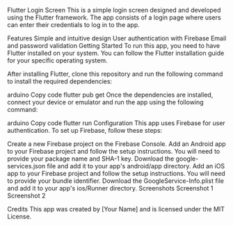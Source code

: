 Flutter Login Screen
This is a simple login screen designed and developed using the Flutter framework. The app consists of a login page where users can enter their credentials to log in to the app.

Features
Simple and intuitive design
User authentication with Firebase
Email and password validation
Getting Started
To run this app, you need to have Flutter installed on your system. You can follow the Flutter installation guide for your specific operating system.

After installing Flutter, clone this repository and run the following command to install the required dependencies:

arduino
Copy code
flutter pub get
Once the dependencies are installed, connect your device or emulator and run the app using the following command:

arduino
Copy code
flutter run
Configuration
This app uses Firebase for user authentication. To set up Firebase, follow these steps:

Create a new Firebase project on the Firebase Console.
Add an Android app to your Firebase project and follow the setup instructions. You will need to provide your package name and SHA-1 key.
Download the google-services.json file and add it to your app's android/app directory.
Add an iOS app to your Firebase project and follow the setup instructions. You will need to provide your bundle identifier.
Download the GoogleService-Info.plist file and add it to your app's ios/Runner directory.
Screenshots
Screenshot 1 Screenshot 2

Credits
This app was created by [Your Name] and is licensed under the MIT License.
